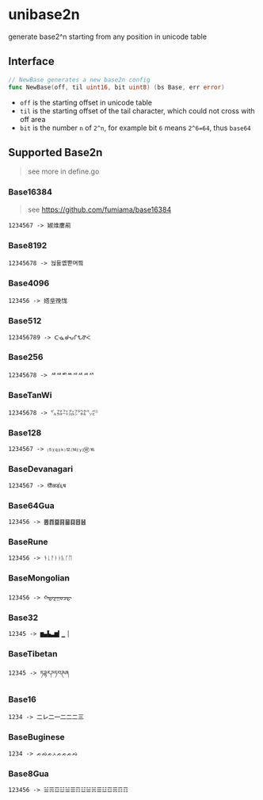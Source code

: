# unibase2n
generate base2^n starting from any position in unicode table

## Interface
```go
// NewBase generates a new base2n config
func NewBase(off, til uint16, bit uint8) (bs Base, err error)
```
- `off` is the starting offset in unicode table
- `til` is the starting offset of the tail character, which could not cross with off area
- `bit` is the number `n` of `2^n`, for example bit `6` means `2^6=64`, thus `base64`

## Supported Base2n
> see more in define.go

### Base16384
> see https://github.com/fumiama/base16384
```
1234567 -> 婌焳廔萷
```
### Base8192
```
12345678 -> 눦듌옚뽣며찈
```
### Base4096
```
123456 -> 㜓㘳㝃㤶
```

### Base512
```
123456789 -> ᑢᓈᖙᕃᒦᖍᖜᐹ
```

### Base256
```
12345678 -> ᄱᄲᄳᄴᄵᄶᄷᄸ
```

### BaseTanWi
```
12345678 -> ㌱㌲㌳㌴㌵㌶㌷㌸
```

### Base128
```
1234567 -> ⑸⒬⒦⒓⒁⒴Ⓦ⒗
```
### BaseDevanagari
```
1234567 -> घौॆळड॔६ष
```

### Base64Gua
```
123456 -> ䷌䷓䷈䷳䷍䷃䷔䷶
```

### BaseRune
```
123456 -> ᚬᚳᚨᛓᚭᚣᚴᛖ
```

### BaseMongolian
```
123456 -> ᠬᠳᠨᡓᠭᠣᠴᡖ
```

### Base32
```
12345 -> ▆▄▙▃▆▍▁▕
```

### BaseTibetan
```
12345 -> ཏཌྷརཌཏབཊཞ
```

### Base16
```
1234 -> ㆓㆑㆓㆒㆓㆓㆓㆔
```

### BaseBuginese
```
1234 -> ᨃᨁᨃᨂᨃᨃᨃᨄ
```

### Base8Gua
```
123456 -> ☱☴☲☳☱☰☶☳☱☵☰☳☲☴☶☶
```
